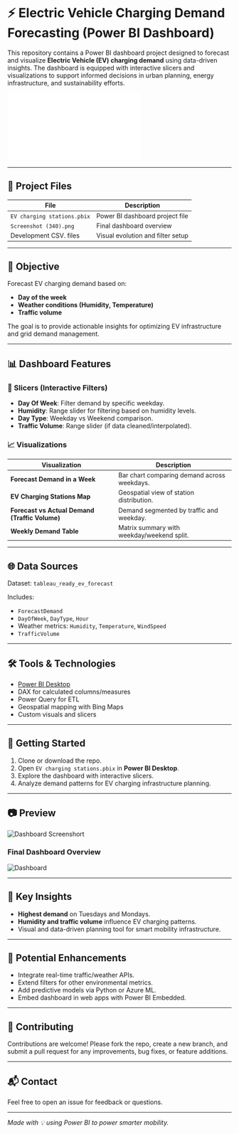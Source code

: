 # ⚡ Electric Vehicle Charging Demand Forecasting (Power BI Dashboard)

This repository contains a Power BI dashboard project designed to forecast and visualize **Electric Vehicle (EV) charging demand** using data-driven insights. The dashboard is equipped with interactive slicers and visualizations to support informed decisions in urban planning, energy infrastructure, and sustainability efforts.

![EV Dashboard PDF](./EV%20charging%20stations.pdf)

---

## 📁 Project Files

| File | Description |
|------|-------------|
| `EV charging stations.pbix` | Power BI dashboard project file |
| `Screenshot (340).png` | Final dashboard overview |
| Development CSV. files | Visual evolution and filter setup |

---

## 🎯 Objective

Forecast EV charging demand based on:
- **Day of the week**
- **Weather conditions (Humidity, Temperature)**
- **Traffic volume**

The goal is to provide actionable insights for optimizing EV infrastructure and grid demand management.

---

## 📊 Dashboard Features

### 🔎 Slicers (Interactive Filters)

- **Day Of Week**: Filter demand by specific weekday.
- **Humidity**: Range slider for filtering based on humidity levels.
- **Day Type**: Weekday vs Weekend comparison.
- **Traffic Volume**: Range slider (if data cleaned/interpolated).

### 📈 Visualizations

| Visualization | Description |
|---------------|-------------|
| **Forecast Demand in a Week** | Bar chart comparing demand across weekdays. |
| **EV Charging Stations Map** | Geospatial view of station distribution. |
| **Forecast vs Actual Demand (Traffic Volume)** | Demand segmented by traffic and weekday. |
| **Weekly Demand Table** | Matrix summary with weekday/weekend split. |

---

## 🌐 Data Sources

Dataset: `tableau_ready_ev_forecast`

Includes:
- `ForecastDemand`
- `DayOfWeek`, `DayType`, `Hour`
- Weather metrics: `Humidity`, `Temperature`, `WindSpeed`
- `TrafficVolume`

---

## 🛠 Tools & Technologies

- [Power BI Desktop](https://powerbi.microsoft.com/)
- DAX for calculated columns/measures
- Power Query for ETL
- Geospatial mapping with Bing Maps
- Custom visuals and slicers

---

## 🚀 Getting Started

1. Clone or download the repo.
2. Open `EV charging stations.pbix` in **Power BI Desktop**.
3. Explore the dashboard with interactive slicers.
4. Analyze demand patterns for EV charging infrastructure planning.

---

## 📷 Preview
![Dashboard Screenshort](./242ef8fb30450047bb5a5901c41117a9895f2e3c.png)
### Final Dashboard Overview

![Dashboard](./EV%20charging%20stations.pbix)

---

## 📌 Key Insights

- **Highest demand** on Tuesdays and Mondays.
- **Humidity and traffic volume** influence EV charging patterns.
- Visual and data-driven planning tool for smart mobility infrastructure.

---

## 🧠 Potential Enhancements

- Integrate real-time traffic/weather APIs.
- Extend filters for other environmental metrics.
- Add predictive models via Python or Azure ML.
- Embed dashboard in web apps with Power BI Embedded.

---

## 🤝 Contributing

Contributions are welcome! Please fork the repo, create a new branch, and submit a pull request for any improvements, bug fixes, or feature additions.

---

## 📬 Contact

Feel free to open an issue for feedback or questions.

---

*Made with 💡 using Power BI to power smarter mobility.*

